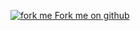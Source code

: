 [![fork me](/images/github.png) Fork me on github](https://github.com/armanriazi/typescript-all-in-one/)
